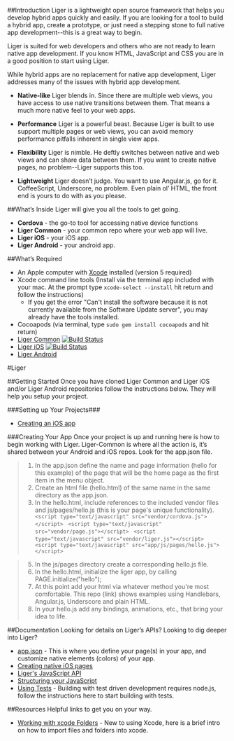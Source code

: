 ##Introduction
Liger is a lightweight open source framework that helps you develop hybrid apps quickly and easily. If you are looking for a tool to build a hybrid app, create a prototype, or just need a stepping stone to full native app development--this is a great way to begin.

Liger is suited for web developers and others who are not ready to learn native app development. If you know HTML, JavaScript and CSS you are in a good position to start using Liger.

While hybrid apps are no replacement for native app development, Liger addresses many of the issues with hybrid app development.

- **Native-like**
Liger blends in. Since there are multiple web views, you have access to use native transitions between them. That means a much more native feel to your web apps.

- **Performance**
Liger is a powerful beast. Because Liger is built to use support multiple pages or web views, you can avoid memory performance pitfalls inherent in single view apps.

- **Flexibility**
Liger is nimble. He deftly switches between native and web views and can share data between them.  If you want to create native pages, no problem--Liger supports this too.

- **Lightweight**
Liger doesn’t judge. You want to use Angular.js, go for it. CoffeeScript, Underscore, no problem. Even plain ol’ HTML, the front end is yours to do with as you please.

##What’s Inside
Liger will give you all the tools to get going.

- **Cordova** - the go-to tool for accessing native device functions
- **Liger Common** - your common repo where your web app will live.
- **Liger iOS** - your iOS app.
- **Liger Android** - your android app.

##What’s Required
- An Apple computer with [Xcode](https://developer.apple.com/xcode/) installed (version 5 required)
- Xcode command line tools (Install via the terminal app included with your mac. At the prompt type `xcode-select --install` hit return and follow the instructions)
  - If you get the error "Can't install the software because it is not currently available from the Software Update server", you may already have the tools installed.
- Cocoapods (via terminal, type `sudo gem install cocoapods` and hit return)
- [Liger Common](https://github.com/reachlocal/liger-common) [![Build Status](https://api.travis-ci.org/reachlocal/liger-common.png)](https://travis-ci.org/reachlocal/liger-common)
- [Liger iOS](https://github.com/reachlocal/liger-ios) [![Build Status](https://api.travis-ci.org/reachlocal/liger-ios.png)](https://travis-ci.org/reachlocal/liger-ios)
- [Liger Android](https://github.com/reachlocal/liger-android)

#Liger

##Getting Started
Once you have cloned Liger Common and Liger iOS and/or Liger Android repositories follow the instructions below. They will help you setup your project.

###Setting up Your Projects###
- [Creating an iOS app](https://github.com/reachlocal/liger/wiki/Create-an-iOS-app)

###Creating Your App
Once your project is up and running here is how to begin working with Liger. Liger-Common is where all the action is, it’s shared between your Android and iOS repos. Look for the app.json file.

> 1. In the app.json define the name and page information (hello for this example) of the page that will be the home page as the first item in the menu object.
> 2. Create an html file (hello.html) of the same name in the same directory as the app.json.
> 3. In the hello.html, include references to the included vendor files and js/pages/hello.js (this is your page's unique functionality).
>` <script type="text/javascript" src="vendor/cordova.js"></script>`
>` <script type="text/javascript" src="vendor/page.js"></script>`
>` <script type="text/javascript" src="vendor/liger.js"></script>`
>` <script type="text/javascript" src="app/js/pages/hello.js"></script>`

> 5. In the js/pages directory create a corresponding hello.js file.
> 6. In the hello.html, initialize the liger app, by calling PAGE.initialize("hello");
> 7. At this point add your html via whatever method you're most comfortable. This repo (link) shows examples using Handlebars, Angular.js, Underscore and plain HTML.
> 8. In your hello.js add any bindings, animations, etc., that bring your idea to life.

##Documentation
Looking for details on Liger’s APIs? Looking to dig deeper into Liger?

- [app.json](https://github.com/reachlocal/liger/wiki/app.json) - This is where you define your page(s) in your app, and customize native elements (colors) of your app.
- [Creating native iOS pages](https://github.com/reachlocal/liger/wiki/Custom-iOS-pages)
- [Liger's JavaScript API](https://github.com/reachlocal/liger-common?source=cc#what-liger-provides)
- [Structuring your JavaScript](https://github.com/reachlocal/liger-common?source=cc#how-to-setup-your-javascript)
- [Using Tests](https://github.com/reachlocal/liger-common#to-run-the-tests)  - Building with test driven development requires node.js, follow the instructions here to start building with tests.


##Resources
Helpful links to get you on your way.

- [Working with xcode Folders](http://struct.ca/2010/xcode-folder-references/) - New to using Xcode, here is a brief intro on how to import files and folders into xcode.

